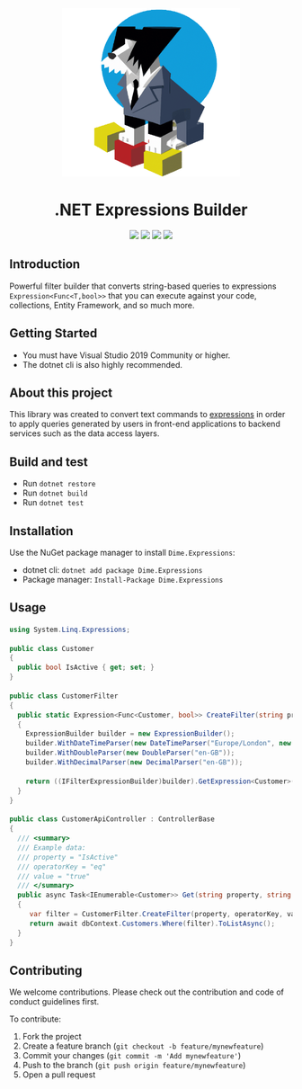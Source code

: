 <p align="center">
<img src="./assets/logo.png" height="300px" />
</p>

<h1 align="center">.NET Expressions Builder</h1>

<div align="center">
<img src="https://dev.azure.com/dimesoftware/Utilities/_apis/build/status/dimenics.dime-expressions?branchName=master" /> 
<img src="https://img.shields.io/azure-devops/coverage/dimesoftware/Utilities/147/master" /> 
<img src="https://img.shields.io/badge/License-MIT-brightgreen.svg?style=flat-square"/> 
<img src="https://img.shields.io/badge/PRs-welcome-brightgreen.svg?style=flat-square" />
</div>

## Introduction

Powerful filter builder that converts string-based queries to expressions `Expression<Func<T,bool>>` that you can execute against your code, collections, Entity Framework, and so much more.

## Getting Started

- You must have Visual Studio 2019 Community or higher.
- The dotnet cli is also highly recommended.

## About this project

This library was created to convert text commands to [expressions](https://learn.microsoft.com/en-us/dotnet/csharp/language-reference/language-specification/expressions) in order to apply queries generated by users in front-end applications to backend services such as the data access layers.

## Build and test

- Run `dotnet restore`
- Run `dotnet build`
- Run `dotnet test`

## Installation

Use the NuGet package manager to install `Dime.Expressions`:

- dotnet cli: `dotnet add package Dime.Expressions`
- Package manager: `Install-Package Dime.Expressions`

## Usage

```csharp
using System.Linq.Expressions;

public class Customer
{
  public bool IsActive { get; set; }
}

public class CustomerFilter
{
  public static Expression<Func<Customer, bool>> CreateFilter(string property, string operation, string val)
  {
    ExpressionBuilder builder = new ExpressionBuilder();
    builder.WithDateTimeParser(new DateTimeParser("Europe/London", new CultureInfo("en-GB")));
    builder.WithDoubleParser(new DoubleParser("en-GB"));
    builder.WithDecimalParser(new DecimalParser("en-GB"));

    return ((IFilterExpressionBuilder)builder).GetExpression<Customer>(property, operation, val);
  }
}

public class CustomerApiController : ControllerBase
{
  /// <summary>
  /// Example data:
  /// property = "IsActive"
  /// operatorKey = "eq"
  /// value = "true"
  /// </summary>
  public async Task<IEnumerable<Customer>> Get(string property, string operatorKey, string value)
  {
     var filter = CustomerFilter.CreateFilter(property, operatorKey, value); // x => x.IsActive == true;
     return await dbContext.Customers.Where(filter).ToListAsync();
  }
}
```

## Contributing

We welcome contributions. Please check out the contribution and code of conduct guidelines first.

To contribute:

1. Fork the project
2. Create a feature branch (`git checkout -b feature/mynewfeature`)
3. Commit your changes (`git commit -m 'Add mynewfeature'`)
4. Push to the branch (`git push origin feature/mynewfeature`)
5. Open a pull request
